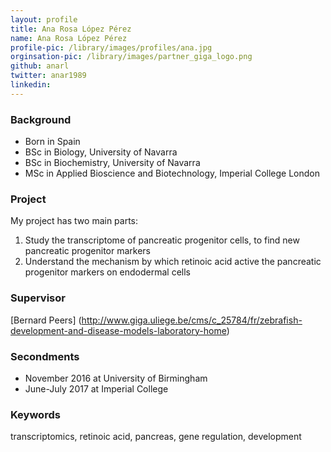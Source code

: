 ```yaml
---
layout: profile
title: Ana Rosa López Pérez
name: Ana Rosa López Pérez
profile-pic: /library/images/profiles/ana.jpg
orginsation-pic: /library/images/partner_giga_logo.png
github: anarl
twitter: anar1989
linkedin: 
---
```

### Background
-   Born in Spain
-   BSc in Biology, University of Navarra
-   BSc in Biochemistry, University of Navarra
-   MSc in Applied Bioscience and Biotechnology, Imperial College London

### Project
My project has two main parts:
1.   Study the transcriptome of pancreatic progenitor cells, to find new pancreatic progenitor markers
2.   Understand the mechanism by which retinoic acid active the pancreatic progenitor markers on endodermal cells

### Supervisor
[Bernard Peers] (http://www.giga.uliege.be/cms/c_25784/fr/zebrafish-development-and-disease-models-laboratory-home)

### Secondments
-   November 2016 at University of Birmingham
-   June-July 2017 at Imperial College

### Keywords
transcriptomics, retinoic acid, pancreas, gene regulation, development

